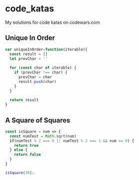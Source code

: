 # code_katas
My solutions for code katas on codewars.com

## Unique In Order
```javascript
var uniqueInOrder=function(iterable){
  const result = []
  let prevChar = ''
  
  for (const char of iterable) {
    if (prevChar !== char) {
      prevChar = char
      result.push(char)
    }
  }
  
  return result
}
```

## A Square of Squares
```javascript
const isSquare = num => {
  const numTest = Math.sqrt(num)
  if(numTest % 2 === 0 || numTest % 2 === 1 && num >= 0) {
    return true
  } else {
    return false
  }
}

isSquare(36);
```

